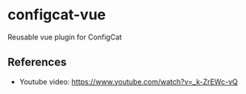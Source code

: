 # configcat-vue
Reusable vue plugin for ConfigCat


## References

- Youtube video: https://www.youtube.com/watch?v=_k-ZrEWc-vQ
